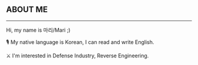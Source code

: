 ## ABOUT ME
___

Hi, my name is 마리/Mari ;)

🎙️ My native language is Korean, I can read and write English.

⚔️ I'm interested in Defense Industry, Reverse Engineering.
